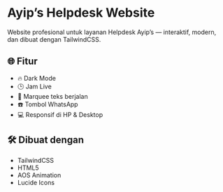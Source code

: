 # Ayip’s Helpdesk Website

Website profesional untuk layanan Helpdesk Ayip’s — interaktif, modern, dan dibuat dengan TailwindCSS.

## 🌐 Fitur

- 🔥 Dark Mode
- 🕒 Jam Live
- 🧾 Marquee teks berjalan
- ☎️ Tombol WhatsApp
- 💻 Responsif di HP & Desktop

## 🛠️ Dibuat dengan

- TailwindCSS
- HTML5
- AOS Animation
- Lucide Icons
